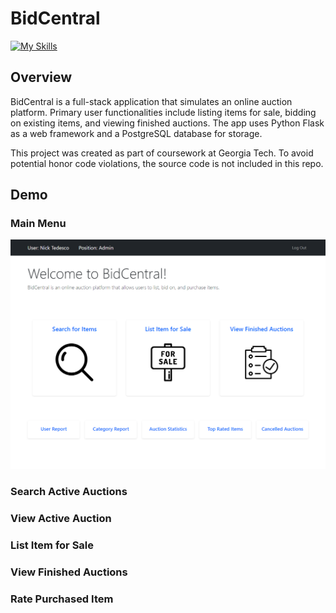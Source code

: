 # BidCentral 

[![My Skills](https://skillicons.dev/icons?i=py,postgres,js,html,css,docker)](#)

## Overview

BidCentral is a full-stack application that simulates an online auction platform. Primary user functionalities include listing items for sale, bidding on existing items, and viewing finished auctions. The app uses Python Flask as a web framework and a PostgreSQL database for storage. 

This project was created as part of coursework at Georgia Tech. To avoid potential honor code violations, the source code is not included in this repo. 

## Demo

### Main Menu

<img src="/images/admin-menu.png">

### Search Active Auctions 

### View Active Auction 

### List Item for Sale 

### View Finished Auctions 

### Rate Purchased Item 




